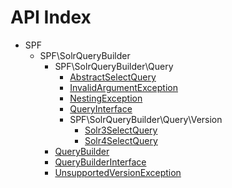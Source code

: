 API Index
=========

* SPF
    * SPF\SolrQueryBuilder
        * SPF\SolrQueryBuilder\Query
            * [AbstractSelectQuery](SPF-SolrQueryBuilder-Query-AbstractSelectQuery.md)
            * [InvalidArgumentException](SPF-SolrQueryBuilder-Query-InvalidArgumentException.md)
            * [NestingException](SPF-SolrQueryBuilder-Query-NestingException.md)
            * [QueryInterface](SPF-SolrQueryBuilder-Query-QueryInterface.md)
            * SPF\SolrQueryBuilder\Query\Version
                * [Solr3SelectQuery](SPF-SolrQueryBuilder-Query-Version-Solr3SelectQuery.md)
                * [Solr4SelectQuery](SPF-SolrQueryBuilder-Query-Version-Solr4SelectQuery.md)
        * [QueryBuilder](SPF-SolrQueryBuilder-QueryBuilder.md)
        * [QueryBuilderInterface](SPF-SolrQueryBuilder-QueryBuilderInterface.md)
        * [UnsupportedVersionException](SPF-SolrQueryBuilder-UnsupportedVersionException.md)


